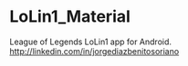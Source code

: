 LoLin1_Material
===============

League of Legends LoLin1 app for Android.  http://linkedin.com/in/jorgediazbenitosoriano
